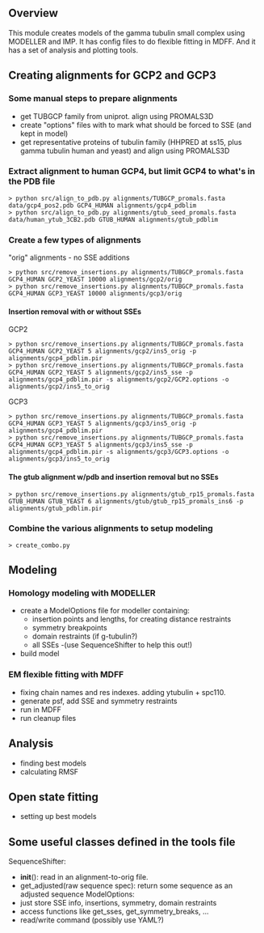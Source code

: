 ## Overview
This module creates models of the gamma tubulin small complex using MODELLER and IMP. It has config files to do flexible fitting in MDFF. And it has a set of analysis and plotting tools.

## Creating alignments for GCP2 and GCP3
### Some manual steps to prepare alignments
- get TUBGCP family from uniprot. align using PROMALS3D
- create "options" files with to mark what should be forced to SSE (and kept in model)
- get representative proteins of tubulin family (HHPRED at ss15, plus gamma tubulin human and yeast) and align using PROMALS3D

### Extract alignment to human GCP4, but limit GCP4 to what's in the PDB file
```
> python src/align_to_pdb.py alignments/TUBGCP_promals.fasta data/gcp4_pos2.pdb GCP4_HUMAN alignments/gcp4_pdblim
> python src/align_to_pdb.py alignments/gtub_seed_promals.fasta data/human_ytub_3CB2.pdb GTUB_HUMAN alignments/gtub_pdblim
```

### Create a few types of alignments
"orig" alignments - no SSE additions
```
> python src/remove_insertions.py alignments/TUBGCP_promals.fasta GCP4_HUMAN GCP2_YEAST 10000 alignments/gcp2/orig
> python src/remove_insertions.py alignments/TUBGCP_promals.fasta GCP4_HUMAN GCP3_YEAST 10000 alignments/gcp3/orig
```

#### Insertion removal with or without SSEs
GCP2
```
> python src/remove_insertions.py alignments/TUBGCP_promals.fasta GCP4_HUMAN GCP2_YEAST 5 alignments/gcp2/ins5_orig -p alignments/gcp4_pdblim.pir
> python src/remove_insertions.py alignments/TUBGCP_promals.fasta GCP4_HUMAN GCP2_YEAST 5 alignments/gcp2/ins5_sse -p alignments/gcp4_pdblim.pir -s alignments/gcp2/GCP2.options -o alignments/gcp2/ins5_to_orig
```
GCP3
```
> python src/remove_insertions.py alignments/TUBGCP_promals.fasta GCP4_HUMAN GCP3_YEAST 5 alignments/gcp3/ins5_orig -p alignments/gcp4_pdblim.pir
> python src/remove_insertions.py alignments/TUBGCP_promals.fasta GCP4_HUMAN GCP3_YEAST 5 alignments/gcp3/ins5_sse -p alignments/gcp4_pdblim.pir -s alignments/gcp3/GCP3.options -o alignments/gcp3/ins5_to_orig
```

#### The gtub alignment w/pdb and insertion removal but no SSEs
```
> python src/remove_insertions.py alignments/gtub_rp15_promals.fasta GTUB_HUMAN GTUB_YEAST 6 alignments/gtub/gtub_rp15_promals_ins6 -p alignments/gtub_pdblim.pir
```

### Combine the various alignments to setup modeling
```
> create_combo.py
```

## Modeling
### Homology modeling with MODELLER
- create a ModelOptions file for modeller containing:
  - insertion points and lengths, for creating distance restraints
  - symmetry breakpoints
  - domain restraints (if g-tubulin?)
  - all SSEs
  -(use SequenceShifter to help this out!)
- build model

### EM flexible fitting with MDFF
- fixing chain names and res indexes. adding ytubulin + spc110.
- generate psf, add SSE and symmetry restraints
- run in MDFF
- run cleanup files

## Analysis
- finding best models
- calculating RMSF

## Open state fitting
- setting up best models


## Some useful classes defined in the tools file
SequenceShifter:
- __init__(): read in an alignment-to-orig file.
- get_adjusted(raw sequence spec): return some sequence as an adjusted sequence
ModelOptions:
- just store SSE info, insertions, symmetry, domain restraints
- access functions like get_sses, get_symmetry_breaks, ...
- read/write command (possibly use YAML?)
